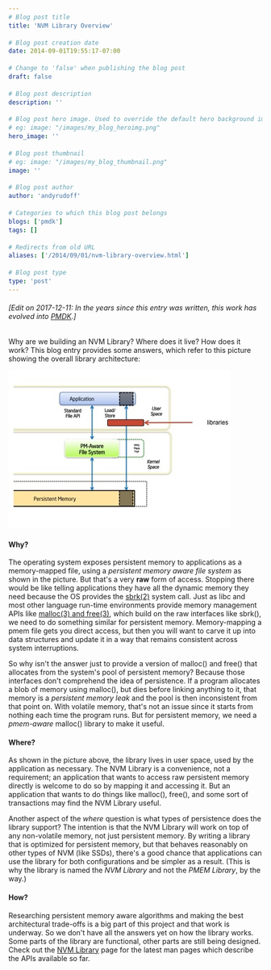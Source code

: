 ```yaml
---
# Blog post title
title: 'NVM Library Overview'

# Blog post creation date
date: 2014-09-01T19:55:17-07:00

# Change to 'false' when publishing the blog post
draft: false

# Blog post description
description: ''

# Blog post hero image. Used to override the default hero background image.
# eg: image: "/images/my_blog_heroimg.png"
hero_image: ''

# Blog post thumbnail
# eg: image: "/images/my_blog_thumbnail.png"
image: ''

# Blog post author
author: 'andyrudoff'

# Categories to which this blog post belongs
blogs: ['pmdk']
tags: []

# Redirects from old URL
aliases: ['/2014/09/01/nvm-library-overview.html']

# Blog post type
type: 'post'
---
```


###### [Edit on 2017-12-11: In the years since this entry was written, this work has evolved into [PMDK](/pmdk/).]

Why are we building an NVM Library? Where does it live? How
does it work? This blog entry provides some answers,
which refer to this picture
showing the overall library architecture:

![Library Architecture](/images/posts/libarch.jpg)

#### Why?

The operating system exposes persistent memory to applications as
a memory-mapped file, using a _persistent memory aware file system_
as shown in the picture. But that's a very **raw** form of access.
Stopping there would be like telling applications they have all the
dynamic memory they need because the OS provides the
[sbrk(2)](https://linux.die.net/man/2/sbrk) system call. Just as
libc and most other language run-time environments provide memory
management APIs like [malloc(3) and free(3)](https://linux.die.net/man/3/malloc),
which build on the raw interfaces like sbrk(), we need to do something
similar for persistent memory. Memory-mapping a pmem file gets you
direct access, but then you will want to carve it up into data structures
and update it in a way that remains consistent across system interruptions.

So why isn't the answer just to provide a version of malloc() and free()
that allocates from the system's pool of persistent memory? Because those
interfaces don't comprehend the idea of persistence. If a program allocates
a blob of memory using malloc(), but dies before linking anything to it,
that memory is a _persistent memory leak_ and the pool is then inconsistent
from that point on. With volatile memory, that's not an issue since it
starts from nothing each time the program runs. But for persistent memory,
we need a _pmem-aware_ malloc() library to make it useful.

#### Where?

As shown in the picture above, the library lives in user space, used by
the application as necessary. The NVM Library is a convenience, not
a requirement; an application that wants to access raw persistent memory
directly is welcome to do so by mapping it and accessing it. But an
application that wants to do things like malloc(), free(), and some sort
of transactions may find the NVM Library useful.

Another aspect of the _where_ question is what types of persistence does
the library support? The intention is that the NVM Library will work
on top of any non-volatile memory, not just persistent memory. By
writing a library that is optimized for persistent memory, but that
behaves reasonably on other types of NVM (like SSDs), there's a good
chance that applications can use the library for both configurations
and be simpler as a result. (This is why the library is named the
_NVM Library_ and not the _PMEM Library_, by the way.)

#### How?

Researching persistent memory aware algorithms and making the best
architectural trade-offs is a big part of this project and that work
is underway. So we don't have all the answers yet on how the library
works. Some parts of the library are functional, other parts are
still being designed. Check out the [NVM Library](/nvml/) page
for the latest man pages which describe the APIs available so far.
